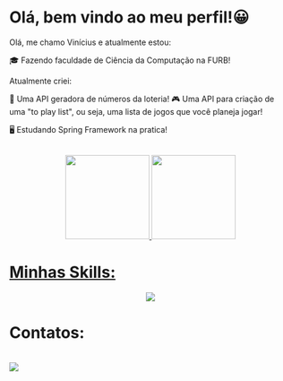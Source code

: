# Olá, bem vindo ao meu perfil!😀

Olá, me chamo Vinícius e atualmente estou:

🎓 Fazendo faculdade de Ciência da Computação na FURB!

Atualmente criei:

🔢 Uma API geradora de números da loteria!
🎮 Uma API para criação de uma "to play list", ou seja, uma lista de jogos que você planeja jogar!

🖥️ Estudando Spring Framework na pratica!

<br>

<div align="center">
  <a href="https://github.com/VinyMT">
  <img height="150em" src="https://github-readme-stats.vercel.app/api?username=viniciusmatiolatramontin&show_icons=true&theme=radical"/>
  <img height="150em" src="https://github-readme-stats.vercel.app/api/top-langs/?username=viniciusmatiolatramontin&theme=radical"/>
</div>
  
# Minhas Skills:
<p align="center">
  <a href="https://skillicons.dev">
    <img src="https://skillicons.dev/icons?i=git,java,spring,postgres,mysql&theme=light" />
  </a>
</p>
  
# Contatos:
<div style="display: inline_block"><br>
  <a href="mailto:viniciusmatiolatramontin@gmail.com" /><img src="https://img.shields.io/badge/Gmail-D14836?style=for-the-badge&logo=gmail&logoColor=white" />
</div>
